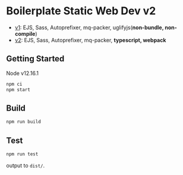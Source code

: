 # Boilerplate Static Web Dev v2

- [v1](../../tree/1.0.2/): EJS, Sass, Autoprefixer, mq-packer, uglifyjs(**non-bundle, non-compile**)
- [v2](../../tree/master): EJS, Sass, Autoprefixer, mq-packer, **typescript, webpack**

## Getting Started

Node v12.16.1

```bash
npm ci
npm start
```

## Build

```bash
npm run build
```

## Test

```bash
npm run test
```

output to `dist/`.
